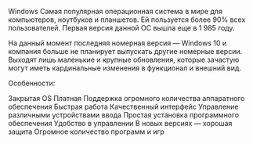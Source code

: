 Windows
Самая популярная операционная система в мире для компьютеров, ноутбуков и планшетов. Ей пользуется более 90% всех пользователей. Первая версия данной ОС вышла еще в 1 985 году.



На данный момент последняя номерная версия — Windows 10 и компания больше не планирует выпускать другие номерные версии. Выходят лишь маленькие и крупные обновления, которые зачастую могут иметь кардинальные изменения в функционал и внешний вид.

Особенности:

Закрытая OS
Платная
Поддержка огромного количества аппаратного обеспечения
Быстрая работа
Качественный интерфейс
Управление различными устройствами ввода
Простая установка программного обеспечения
Удобство в управлении
В новых версиях — хорошая защита
Огромное количество программ и игр